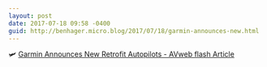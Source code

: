 ```yaml
---
layout: post
date: 2017-07-18 09:58 -0400
guid: http://benhager.micro.blog/2017/07/18/garmin-announces-new.html
---
```

🛩 [Garmin Announces New Retrofit Autopilots - AVweb flash Article](https://www.avweb.com/avwebflash/news/Garmin-Announces-New-Retrofit-Autopilots-229297-1.html)
